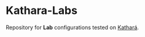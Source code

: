 # Kathara-Labs
Repository for **Lab** configurations tested on [Kathará](https://github.com/KatharaFramework/Kathara).
